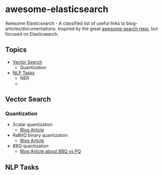 # awesome-elasticsearch
Awesome Elasticsearch - A classified list of useful links to blog-articles/documentations.
Inspired by the great [awesome-search repo](https://github.com/frutik/awesome-search), but focused on Elasticsearch.

## Topics

* [Vector Search](#vector-search)
  * Quantization
* [NLP Tasks](#nlp-tasks)
  * NER
  * 

## Vector Search

### Quantization
* Scalar quantization
  * [Blog Article](https://www.elastic.co/search-labs/blog/evaluating-scalar-quantization)
* RaBitQ binary quantization
  * [Blog Article](https://www.elastic.co/search-labs/blog/rabitq-explainer-101)
* BBQ quantization
  * [Blog Article about BBQ vs PQ](https://www.elastic.co/search-labs/blog/bit-vectors-elasticsearch-bbq-vs-pq)

## NLP Tasks

